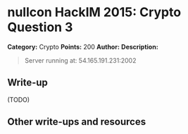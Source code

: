 # nullcon HackIM 2015: Crypto Question 3

**Category:** Crypto
**Points:** 200
**Author:**
**Description:**

> Server running at: 54.165.191.231:2002

## Write-up

(TODO)

## Other write-ups and resources
